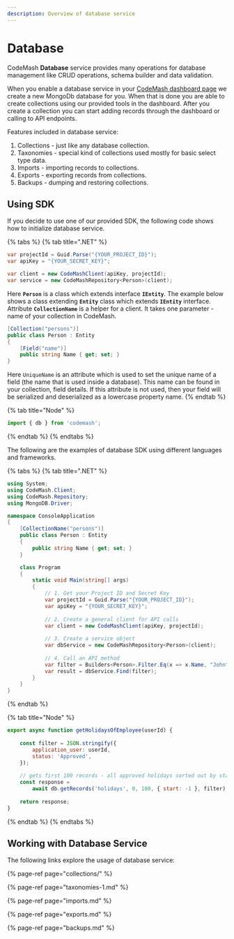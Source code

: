 ```yaml
---
description: Overview of database service
---
```


# Database

CodeMash **Database** service provides many operations for database management like CRUD operations, schema builder and data validation.

When you enable a database service in your [CodeMash dashboard page](https://cloud.codemash.io/) we create a new MongoDb database for you. When that is done you are able to create collections using our provided tools in the dashboard. After you create a collection you can start adding records through the dashboard or calling to API endpoints.

Features included in database service:

1. Collections - just like any database collection.
2. Taxonomies - special kind of collections used mostly for basic select type data.
3. Imports - importing records to collections.
4. Exports - exporting records from collections.
5. Backups - dumping and restoring collections.

## Using SDK

If you decide to use one of our provided SDK, the following code shows how to initialize database service.

{% tabs %}
{% tab title=".NET" %}
```csharp
var projectId = Guid.Parse("{YOUR_PROJECT_ID}");
var apiKey = "{YOUR_SECRET_KEY}";

var client = new CodeMashClient(apiKey, projectId);
var service = new CodeMashRepository<Person>(client);
```

Here **`Person`** is a class which extends interface **`IEntity`**. The example below shows a class extending **`Entity`** class which extends **`IEntity`** interface. Attribute **`CollectionName`** is a helper for a client. It takes one parameter - name of your collection in CodeMash.

```csharp
[Collection("persons")]
public class Person : Entity
{
    [Field("name")]
    public string Name { get; set; }
}
```

Here `UniqueName` is an attribute which is used to set the unique name of a field \(the name that is used inside a database\). This name can be found in your collection, field details. If this attribute is not used, then your field will be serialized and deserialized as a lowercase property name.
{% endtab %}

{% tab title="Node" %}
```javascript
import { db } from 'codemash';
```
{% endtab %}
{% endtabs %}

The following are the examples of database SDK using different languages and frameworks.

{% tabs %}
{% tab title=".NET" %}
```csharp
using System;
using CodeMash.Client;
using CodeMash.Repository;
using MongoDB.Driver;

namespace ConsoleApplication
{
    [CollectionName("persons")]
    public class Person : Entity
    {
        public string Name { get; set; }
    }

    class Program
    {
        static void Main(string[] args)
        {
            // 1. Get your Project ID and Secret Key
            var projectId = Guid.Parse("{YOUR_PROJECT_ID}");
            var apiKey = "{YOUR_SECRET_KEY}";
            
            // 2. Create a general client for API calls
            var client = new CodeMashClient(apiKey, projectId);
            
            // 3. Create a service object
            var dbService = new CodeMashRepository<Person>(client);
            
            // 4. Call an API method
            var filter = Builders<Person>.Filter.Eq(x => x.Name, "John");
            var result = dbService.Find(filter);
        }
    }
}
```
{% endtab %}

{% tab title="Node" %}
```javascript
export async function getHolidaysOfEmployee(userId) {
    
    const filter = JSON.stringify({
        application_user: userId,
        status: 'Approved',
    });
    
    // gets first 100 records - all approved holidays sorted out by start date 
    const response = 
        await db.getRecords('holidays', 0, 100, { start: -1 }, filter);
    
    return response;
}
```
{% endtab %}
{% endtabs %}

## Working with Database Service

The following links explore the usage of database service:

{% page-ref page="collections/" %}

{% page-ref page="taxonomies-1.md" %}

{% page-ref page="imports.md" %}

{% page-ref page="exports.md" %}

{% page-ref page="backups.md" %}

